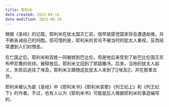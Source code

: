 ```yaml
---
title: 耶利米
date created: 2023-04-14
date modified: 2023-06-20
---
```


根据《圣经》的记载，耶利米在犹太国灭亡前，很早就感觉国家将会遭遇劫难，并不断告诫自己的同胞。但可惜的是，耶利米的言论不被当时的犹太人重视，反而经常遭到人们的憎恶。

在亡国之后，耶利米和百姓一同被掳到巴比伦。但是他后来受到了新巴比伦国王尼布甲尼撒的优待。被释放后，耶利米又回到了耶路撒冷。后来，当地的犹太人起义，失败后逃往了埃及，耶利米又跟随这批犹太人来到了[[埃及]]，并在那里去世。

耶利米被认为是《圣经》中《耶利米书》《耶利米哀歌》《列王纪上》和《列王纪下》的作者。不过，也有人认为《耶利米书》可能是后人根据耶利米的事迹编写的，
